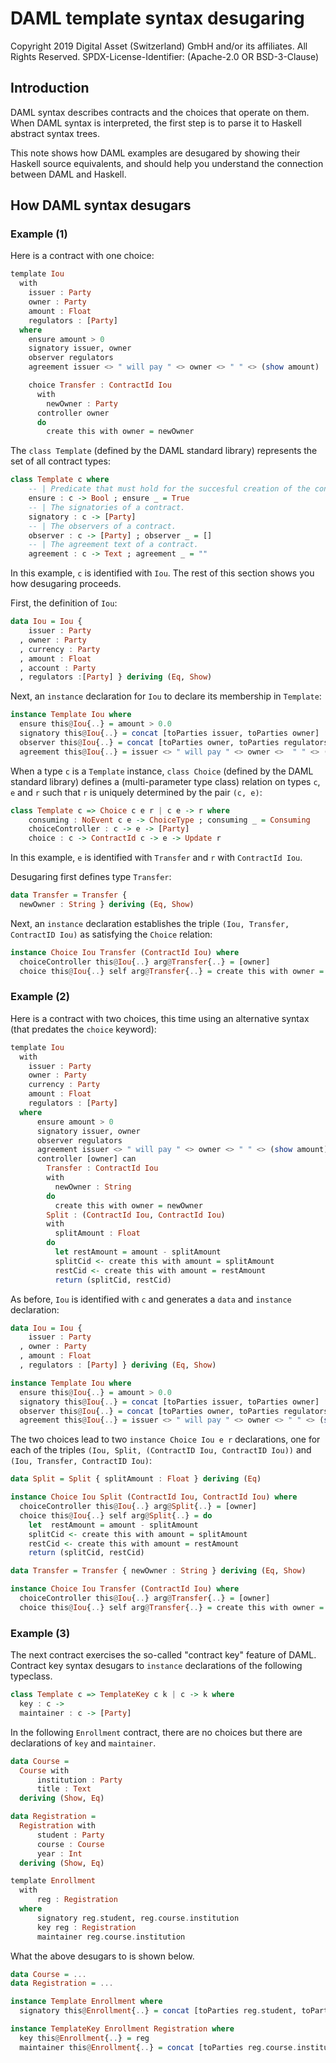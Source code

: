 # DAML template syntax desugaring

Copyright 2019 Digital Asset (Switzerland) GmbH and/or its affiliates. All Rights Reserved.
SPDX-License-Identifier: (Apache-2.0 OR BSD-3-Clause)

## Introduction
DAML syntax describes contracts and the choices that operate on them. When DAML syntax is interpreted, the first step is to parse it to Haskell abstract syntax trees.

This note shows how DAML examples are desugared by showing their Haskell source equivalents, and should help you understand the connection between DAML and Haskell.

## How DAML syntax desugars

### Example (1)

Here is a contract with one choice:

```haskell
template Iou
  with
    issuer : Party
    owner : Party
    amount : Float
    regulators : [Party]
  where
    ensure amount > 0
    signatory issuer, owner
    observer regulators
    agreement issuer <> " will pay " <> owner <> " " <> (show amount)

    choice Transfer : ContractId Iou
      with
        newOwner : Party
      controller owner
      do
        create this with owner = newOwner
```

The `class Template` (defined by the DAML standard library) represents the set of all contract types:

```haskell
class Template c where
    -- | Predicate that must hold for the succesful creation of the contract.
    ensure : c -> Bool ; ensure _ = True
    -- | The signatories of a contract.
    signatory : c -> [Party]
    -- | The observers of a contract.
    observer : c -> [Party] ; observer _ = []
    -- | The agreement text of a contract.
    agreement : c -> Text ; agreement _ = ""
```

In this example, `c` is identified with `Iou`. The rest of this section shows you how desugaring proceeds.

First, the definition of `Iou`:

```haskell
data Iou = Iou {
    issuer : Party
  , owner : Party
  , currency : Party
  , amount : Float
  , account : Party
  , regulators :[Party] } deriving (Eq, Show)
```

Next, an `instance` declaration for `Iou` to declare its membership in `Template`:

```haskell
instance Template Iou where
  ensure this@Iou{..} = amount > 0.0
  signatory this@Iou{..} = concat [toParties issuer, toParties owner]
  observer this@Iou{..} = concat [toParties owner, toParties regulators]
  agreement this@Iou{..} = issuer <> " will pay " <> owner <>  " " <> (show amount)
```

When a type `c` is a `Template` instance, `class Choice` (defined by the DAML standard library) defines a (multi-parameter type class) relation on types `c`, `e` and `r` such that `r` is uniquely determined by the pair `(c, e)`:

```haskell
class Template c => Choice c e r | c e -> r where
    consuming : NoEvent c e -> ChoiceType ; consuming _ = Consuming
    choiceController : c -> e -> [Party]
    choice : c -> ContractId c -> e -> Update r
```

In this example, `e` is identified with `Transfer` and `r` with `ContractId Iou`.

Desugaring first defines type `Transfer`:

```haskell
data Transfer = Transfer {
  newOwner : String } deriving (Eq, Show)
```

Next, an `instance` declaration establishes the triple `(Iou, Transfer, ContractID Iou)` as satisfying the `Choice` relation:

```haskell
instance Choice Iou Transfer (ContractId Iou) where
  choiceController this@Iou{..} arg@Transfer{..} = [owner]
  choice this@Iou{..} self arg@Transfer{..} = create this with owner = newOwner
```

### Example (2)

Here is a contract with two choices, this time using an alternative syntax (that predates the `choice` keyword):

```haskell
template Iou
  with
    issuer : Party
    owner : Party
    currency : Party
    amount : Float
    regulators : [Party]
  where
      ensure amount > 0
      signatory issuer, owner
      observer regulators
      agreement issuer <> " will pay " <> owner <> " " <> (show amount)
      controller [owner] can
        Transfer : ContractId Iou
        with
          newOwner : String
        do
          create this with owner = newOwner
        Split : (ContractId Iou, ContractId Iou)
        with
          splitAmount : Float
        do
          let restAmount = amount - splitAmount
          splitCid <- create this with amount = splitAmount
          restCid <- create this with amount = restAmount
          return (splitCid, restCid)
```

As before, `Iou` is identified with `c` and generates a `data` and `instance` declaration:

```haskell
data Iou = Iou {
    issuer : Party
  , owner : Party
  , amount : Float
  , regulators : [Party] } deriving (Eq, Show)

instance Template Iou where
  ensure this@Iou{..} = amount > 0.0
  signatory this@Iou{..} = concat [toParties issuer, toParties owner]
  observer this@Iou{..} = concat [toParties owner, toParties regulators]
  agreement this@Iou{..} = issuer <> " will pay " <> owner <> " " <> (show amount)
```

The two choices lead to two `instance Choice Iou e r` declarations, one for each of the triples `(Iou, Split, (ContractID Iou, ContractID Iou))` and `(Iou, Transfer, ContractID Iou)`:

```haskell
data Split = Split { splitAmount : Float } deriving (Eq)

instance Choice Iou Split (ContractId Iou, ContractId Iou) where
  choiceController this@Iou{..} arg@Split{..} = [owner]
  choice this@Iou{..} self arg@Split{..} = do
    let  restAmount = amount - splitAmount
    splitCid <- create this with amount = splitAmount
    restCid <- create this with amount = restAmount
    return (splitCid, restCid)

data Transfer = Transfer { newOwner : String } deriving (Eq, Show)

instance Choice Iou Transfer (ContractId Iou) where
  choiceController this@Iou{..} arg@Transfer{..} = [owner]
  choice this@Iou{..} self arg@Transfer{..} = create this with owner = newOwner
```

### Example (3)

The next contract exercises the so-called "contract key" feature of DAML. Contract key syntax desugars to `instance` declarations of the following typeclass.
```haskell
class Template c => TemplateKey c k | c -> k where
  key : c ->
  maintainer : c -> [Party]
```
In the following `Enrollment` contract, there are no choices but there are declarations of `key` and `maintainer`.
```haskell
data Course =
  Course with
      institution : Party
      title : Text
  deriving (Show, Eq)

data Registration =
  Registration with
      student : Party
      course : Course
      year : Int
  deriving (Show, Eq)

template Enrollment
  with
      reg : Registration
  where
      signatory reg.student, reg.course.institution
      key reg : Registration
      maintainer reg.course.institution
```
What the above desugars to is shown below.
```haskell
data Course = ...
data Registration = ...

instance Template Enrollment where
  signatory this@Enrollment{..} = concat [toParties reg.student, toParties reg.course.institution]

instance TemplateKey Enrollment Registration where
  key this@Enrollment{..} = reg
  maintainer this@Enrollment{..} = concat [toParties reg.course.institution]
```
